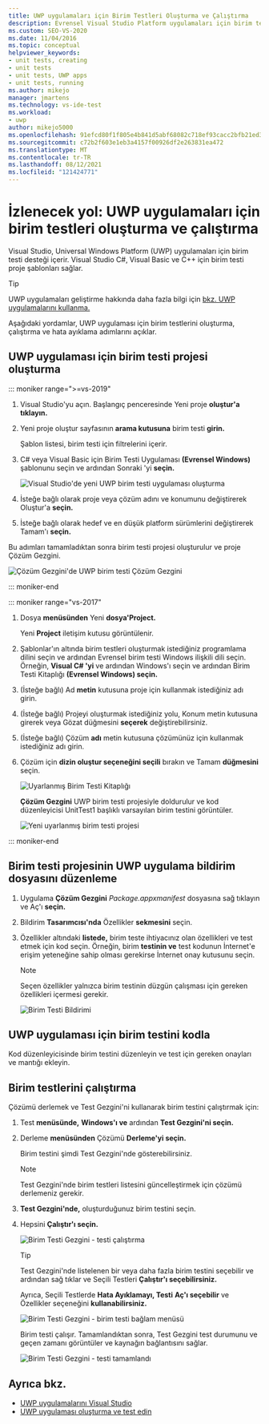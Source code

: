 ```yaml
---
title: UWP uygulamaları için Birim Testleri Oluşturma ve Çalıştırma
description: Evrensel Visual Studio Platform uygulamaları için birim testi desteği Windows öğrenin. Visual Studio C#, Visual Basic ve C++ için birim testi şablonları sağlar.
ms.custom: SEO-VS-2020
ms.date: 11/04/2016
ms.topic: conceptual
helpviewer_keywords:
- unit tests, creating
- unit tests
- unit tests, UWP apps
- unit tests, running
ms.author: mikejo
manager: jmartens
ms.technology: vs-ide-test
ms.workload:
- uwp
author: mikejo5000
ms.openlocfilehash: 91efcd80f1f805e4b841d5abf68082c718ef93cacc2bfb21ed323513b4044a7e
ms.sourcegitcommit: c72b2f603e1eb3a4157f00926df2e263831ea472
ms.translationtype: MT
ms.contentlocale: tr-TR
ms.lasthandoff: 08/12/2021
ms.locfileid: "121424771"
---
```

# <a name="walkthrough-create-and-run-unit-tests-for-uwp-apps"></a>İzlenecek yol: UWP uygulamaları için birim testleri oluşturma ve çalıştırma

Visual Studio, Universal Windows Platform (UWP) uygulamaları için birim testi desteği içerir. Visual Studio C#, Visual Basic ve C++ için birim testi proje şablonları sağlar.

> [!TIP]
> UWP uygulamaları geliştirme hakkında daha fazla bilgi için [bkz. UWP uygulamalarını kullanma.](/windows/uwp/get-started/)

Aşağıdaki yordamlar, UWP uygulaması için birim testlerini oluşturma, çalıştırma ve hata ayıklama adımlarını açıklar.

## <a name="create-a-unit-test-project-for-a-uwp-app"></a>UWP uygulaması için birim testi projesi oluşturma

::: moniker range=">=vs-2019"

1. Visual Studio'yu açın. Başlangıç penceresinde Yeni proje **oluştur'a tıklayın.**

2. Yeni proje oluştur sayfasının **arama kutusuna** birim testi **girin.**

   Şablon listesi, birim testi için filtrelerini içerir.

3. C# veya Visual Basic için Birim Testi Uygulaması **(Evrensel Windows)** şablonunu seçin ve ardından Sonraki 'yi **seçin.**

   ![Visual Studio'de yeni UWP birim testi uygulaması oluşturma](media/vs-2019/new-uwp-unit-test-app.png)

4. İsteğe bağlı olarak proje veya çözüm adını ve konumunu değiştirerek Oluştur'a **seçin.**

5. İsteğe bağlı olarak hedef ve en düşük platform sürümlerini değiştirerek Tamam'ı **seçin.**

Bu adımları tamamladıktan sonra birim testi projesi oluşturulur ve proje Çözüm Gezgini.

![Çözüm Gezgini'de UWP birim testi Çözüm Gezgini](media/vs-2019/uwp-unit-test-project-solution-explorer.png)

::: moniker-end

::: moniker range="vs-2017"

1. Dosya **menüsünden** Yeni **dosya'Project.**

   Yeni **Project** iletişim kutusu görüntülenir.

2. Şablonlar'ın altında birim testleri oluşturmak istediğiniz programlama dilini seçin ve ardından Evrensel birim testi Windows ilişkili dili seçin. Örneğin, **Visual C# 'yi** ve ardından Windows'ı seçin ve ardından Birim Testi Kitaplığı  **(Evrensel Windows) seçin.**

3. (İsteğe bağlı) Ad **metin** kutusuna proje için kullanmak istediğiniz adı girin.

4. (İsteğe bağlı) Projeyi oluşturmak istediğiniz yolu, Konum metin kutusuna girerek  veya Gözat düğmesini **seçerek** değiştirebilirsiniz.

5. (İsteğe bağlı) Çözüm **adı** metin kutusuna çözümünüz için kullanmak istediğiniz adı girin.

6. Çözüm için **dizin oluştur seçeneğini seçili** bırakın ve Tamam **düğmesini** seçin.

   ![Uyarlanmış Birim Testi Kitaplığı](../test/media/unit_test_win8_1.png)

   **Çözüm Gezgini** UWP birim testi projesiyle doldurulur ve kod düzenleyicisi UnitTest1 başlıklı varsayılan birim testini görüntüler.

   ![Yeni uyarlanmış birim testi projesi](../test/media/unit_test_win8_unittestexplorer_newprojectcreated.png)

::: moniker-end

## <a name="edit-the-unit-test-projects-uwp-application-manifest-file"></a>Birim testi projesinin UWP uygulama bildirim dosyasını düzenleme

1. Uygulama **Çözüm Gezgini** *Package.appxmanifest* dosyasına sağ tıklayın ve Aç'ı **seçin.**

2. Bildirim **Tasarımcısı'nda** Özellikler **sekmesini** seçin.

3. Özellikler altındaki **listede,** birim teste ihtiyacınız olan özellikleri ve test etmek için kod seçin. Örneğin, birim **testinin ve** test kodunun İnternet'e erişim yeteneğine sahip olması gerekirse İnternet onay kutusunu seçin.

   > [!NOTE]
   > Seçen özellikler yalnızca birim testinin düzgün çalışması için gereken özellikleri içermesi gerekir.

   ![Birim Testi Bildirimi](../test/media/unit_test_win8_.png)

## <a name="code-the-unit-test-for-a-uwp-app"></a>UWP uygulaması için birim testini kodla

Kod düzenleyicisinde birim testini düzenleyin ve test için gereken onayları ve mantığı ekleyin.

## <a name="run-unit-tests"></a>Birim testlerini çalıştırma

Çözümü derlemek ve Test Gezgini'ni kullanarak birim testini çalıştırmak için:

1. Test **menüsünde,** **Windows'ı ve** ardından **Test Gezgini'ni seçin.**

2. Derleme **menüsünden** Çözümü **Derleme'yi seçin.**

   Birim testini şimdi Test Gezgini'nde gösterebilirsiniz.

   > [!NOTE]
   > Test Gezgini'nde birim testleri listesini güncelleştirmek için çözümü derlemeniz gerekir.

3. **Test Gezgini'nde,** oluşturduğunuz birim testini seçin.

4. Hepsini **Çalıştır'ı seçin.**

   ![Birim Testi Gezgini &#45; testi çalıştırma](../test/media/unit_test_win8_unittestexplorer_contextmenurun.png)

   > [!TIP]
   > Test Gezgini'nde listelenen bir veya daha fazla birim testini seçebilir ve ardından sağ tıklar ve Seçili Testleri **Çalıştır'ı seçebilirsiniz.**
   >
   > Ayrıca, Seçili Testlerde **Hata Ayıklamayı, Testi** **Aç'ı seçebilir** ve Özellikler seçeneğini **kullanabilirsiniz.**
   >
   > ![Birim Testi Gezgini &#45; birim testi bağlam menüsü](../test/media/unit_test_win8_unittestexplorer_contextmenu.png)

   Birim testi çalışır. Tamamlandıktan sonra, Test Gezgini test durumunu ve geçen zamanı görüntüler ve kaynağın bağlantısını sağlar.

   ![Birim Testi Gezgini &#45; testi tamamlandı](../test/media/unit_test_win8_unittestexplorer_done.png)

## <a name="see-also"></a>Ayrıca bkz.

- [UWP uygulamalarını Visual Studio](../test/unit-test-your-code.md)
- [UWP uygulaması oluşturma ve test edin](/azure/devops/pipelines/apps/windows/universal?tabs=vsts)
